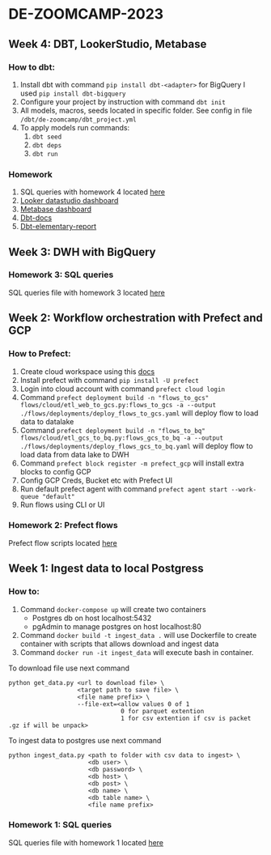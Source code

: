 # DE-ZOOMCAMP-2023
## Week 4: DBT, LookerStudio, Metabase
### How to dbt:
1. Install dbt with command ```pip install dbt-<adapter>``` for BigQuery I used ```pip install dbt-bigquery```
2. Configure your project by instruction with command ```dbt init```
3. All models, macros, seeds located in specific folder. See config in file ```/dbt/de-zoomcamp/dbt_project.yml```
4. To apply models run commands:
   1.  ```dbt seed``` 
   2.  ```dbt deps```
   3.  ```dbt run```

### Homework
1. SQL queries with homework 4 located [here](sql/dbt.sql)
2. [Looker datastudio dashboard](https://lookerstudio.google.com/s/r0bK19NvLCw)
3. [Metabase dashboard](http://34.65.65.223:3000/dashboard/3-fhv-rides)
4. [Dbt-docs](http://34.65.65.223:8080)
5. [Dbt-elementary-report](http://34.65.65.223:8081/#/report/dashboard)
## Week 3: DWH with BigQuery
### Homework 3: SQL queries
SQL queries file with homework 3 located [here](sql/bq.sql)
## Week 2: Workflow orchestration with Prefect and GCP
### How to Prefect:
1. Create cloud workspace using this [docs](https://docs.prefect.io/ui/cloud-quickstart/)
2. Install prefect with command ```pip install -U prefect```
3. Login into cloud account with command ```prefect cloud login```
4. Command ```prefect deployment build -n "flows_to_gcs" flows/cloud/etl_web_to_gcs.py:flows_to_gcs -a --output ./flows/deployments/deploy_flows_to_gcs.yaml``` will deploy flow to load data to datalake
5. Command ```prefect deployment build -n "flows_to_bq" flows/cloud/etl_gcs_to_bq.py:flows_gcs_to_bq -a --output ./flows/deployments/deploy_flows_gcs_to_bq.yaml``` will deploy flow to load data from data lake to DWH
6. Command ```prefect block register -m prefect_gcp``` will install extra blocks to config GCP
7. Config GCP Creds, Bucket etc with Prefect UI
8. Run default prefect agent with command ```prefect agent start --work-queue "default"```
9.  Run flows using CLI or UI
### Homework 2: Prefect flows
Prefect flow scripts located [here](flows)
## Week 1: Ingest data to local Postgress
### How to:
1. Command ```docker-compose up``` will create two containers
   - Postgres db on host localhost:5432
   - pgAdmin to manage postgres on host localhost:80
2. Command ```docker build -t ingest_data .``` will use Dockerfile to create container with scripts that allows download and ingest data
3. Command ```docker run -it ingest_data``` will execute bash in container.
   
  To download file use next command
   ```
   python get_data.py <url to download file> \
                      <target path to save file> \
                      <file name prefix> \
                      --file-ext=<allow values 0 of 1
                                  0 for parquet extention
                                  1 for csv extention if csv is packet .gz if will be unpack>
   ```

   To ingest data to postgres use next command

   ```
   python ingest_data.py <path to folder with csv data to ingest> \
                         <db user> \
                         <db password> \
                         <db host> \
                         <db post> \
                         <db name> \
                         <db table name> \
                         <file name prefix>
   ```
### Homework 1: SQL queries
SQL queries file with homework 1 located [here](sql/ny_taxi.sql)

